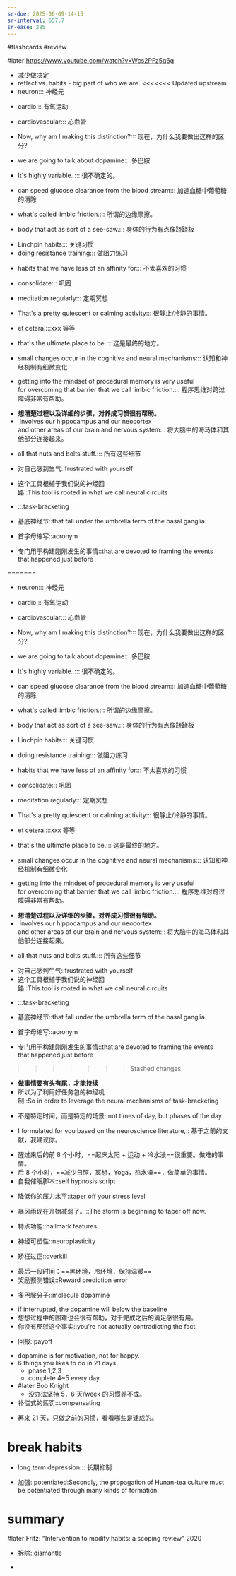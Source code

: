 ```yaml
---
sr-due: 2025-06-09-14-15
sr-interval: 657.7
sr-ease: 285
---
```


#flashcards 
#review

#later https://www.youtube.com/watch?v=Wcs2PFz5q6g
- 减少做决定
- reflect  vs. habits - big part of who we are.
<<<<<<< Updated upstream
- neuron::: 神经元
<!--SR:!2024-03-22,11,279!2023-12-25,3,259-->
- cardio::: 有氧运动
<!--SR:!2023-12-25,3,259!2024-03-18,8,259-->
- cardiovascular::: 心血管
<!--SR:!2024-05-03,191,190!2023-12-25,3,259-->
- Now, why am I making this distinction?::: 现在，为什么我要做出这样的区分?
<!--SR:!2024-05-05,296,250!2024-03-24,9,259-->
- we are going to talk about dopamine::: 多巴胺
<!--SR:!2024-04-16,277,250!2023-12-25,3,259-->
- It's highly variable. ::: 很不确定的。
<!--SR:!2023-12-25,3,259!2023-12-25,3,259-->
- can speed glucose clearance from the blood stream::: 加速血糖中葡萄糖的清除
<!--SR:!2024-01-01,10,257!2023-12-25,3,259-->
- what's called limbic friction.::: 所谓的边缘摩擦。
<!--SR:!2024-05-11,302,250!2023-12-25,3,259-->
- body that act as sort of a see-saw.::: 身体的行为有点像跷跷板
<!--SR:!2023-12-25,3,259!2023-12-25,3,259-->
- Linchpin habits::: 关键习惯 <!--SR:!2024-04-25-15-50,286,245!2024-01-07-19-53,60,145-->
- doing resistance training::: 做阻力练习
<!--SR:!2023-12-25,3,259!2023-12-25,3,259-->
- habits that we have less of an affinity for::: 不太喜欢的习惯
<!--SR:!2023-12-25,3,259!2023-12-25,3,259-->
- consolidate::: 巩固
<!--SR:!2023-12-25,3,259!2023-12-25,3,259-->
- meditation regularly::: 定期冥想
<!--SR:!2024-11-14,428,265!2023-12-25,3,259-->
- That's a pretty quiescent or calming activity::: 很静止/冷静的事情。
<!--SR:!2023-12-25,3,259!2023-12-25,3,259-->
- et cetera.:::xxx 等等
<!--SR:!2023-12-25,3,259!2023-12-25,3,259-->
- that's the ultimate place to be.::: 这是最终的地方。
<!--SR:!2023-12-25,3,259!2023-12-25,3,259-->
- small changes occur in the cognitive and neural mechanisms::: 认知和神经机制有细微变化
<!--SR:!2023-12-25,3,259!2023-12-25,3,259-->
- getting into the mindset of procedural memory is very useful for overcoming that barrier that we call limbic friction.::: 程序思维对跨过障碍非常有帮助。
<!--SR:!2025-05-01,499,250!2023-12-25,3,259-->
- **想清楚过程以及详细的步骤，对养成习惯很有帮助。**
-  involves our hippocampus and our neocortex and other areas of our brain and nervous system::: 将大脑中的海马体和其他部分连接起来。
<!--SR:!2024-03-22,7,259!2024-03-25,10,259-->
- all that nuts and bolts stuff.::: 所有这些细节
<!--SR:!2024-03-24,9,259!2023-12-25,3,259-->
- 对自己感到生气::frustrated with yourself
<!--SR:!2024-01-01,10,257-->
- 这个工具根植于我们说的神经回路::This tool is rooted in what we call neural circuits
<!--SR:!2023-12-25,3,259-->
- :::task-bracketing
<!--SR:!2024-06-03,325,272!2024-01-01,10,257-->
- 基底神经节::that fall under the umbrella term of the basal ganglia.
<!--SR:!2023-12-25,3,259-->
- 首字母缩写::acronym
<!--SR:!2023-12-25,3,259-->
- 专门用于构建刚刚发生的事情::that are devoted to framing the events that happened just before
<!--SR:!2023-12-25,3,259-->
=======
- neuron::: 神经元
<!--SR:!2023-12-25,3,259!2023-12-25,3,259-->
- cardio::: 有氧运动
<!--SR:!2023-12-25,3,259!2023-12-25,3,259-->
- cardiovascular::: 心血管
<!--SR:!2024-02-10,211,210!2023-12-25,3,259-->
- Now, why am I making this distinction?::: 现在，为什么我要做出这样的区分?
<!--SR:!2024-04-09,270,250!2023-12-25,3,259-->
- we are going to talk about dopamine::: 多巴胺
<!--SR:!2023-12-25,3,259!2023-12-25,3,259-->
- It's highly variable. ::: 很不确定的。
<!--SR:!2023-12-25,3,259!2023-12-25,3,259-->
- can speed glucose clearance from the blood stream::: 加速血糖中葡萄糖的清除
<!--SR:!2023-12-25,3,259!2023-12-25,3,259-->
- what's called limbic friction.::: 所谓的边缘摩擦。
<!--SR:!2024-02-02,203,205!2023-12-25,3,259-->
- body that act as sort of a see-saw.::: 身体的行为有点像跷跷板
<!--SR:!2023-12-25,3,259!2023-12-25,3,259-->
- Linchpin habits::: 关键习惯
<!--SR:!2023-12-25,3,259!2023-12-25,3,259-->
- doing resistance training::: 做阻力练习
<!--SR:!2023-12-25,3,259!2023-12-25,3,259-->
- habits that we have less of an affinity for::: 不太喜欢的习惯
<!--SR:!2024-04-15,276,250!2023-12-25,3,259-->
- consolidate::: 巩固
<!--SR:!2023-12-25,3,259!2023-12-25,3,259-->
- meditation regularly::: 定期冥想
<!--SR:!2023-12-25,3,259!2023-12-25,3,259-->
- That's a pretty quiescent or calming activity::: 很静止/冷静的事情。
<!--SR:!2023-12-25,3,259!2023-12-25,3,259-->
- et cetera.:::xxx 等等
<!--SR:!2024-04-02,263,245!2023-12-25,3,259-->
- that's the ultimate place to be.::: 这是最终的地方。
<!--SR:!2023-12-25,3,259!2023-12-25,3,259-->
- small changes occur in the cognitive and neural mechanisms::: 认知和神经机制有细微变化
<!--SR:!2024-02-04,205,205!2023-12-25,3,259-->
- getting into the mindset of procedural memory is very useful for overcoming that barrier that we call limbic friction.::: 程序思维对跨过障碍非常有帮助。
<!--SR:!2023-12-25,3,259!2023-12-25,3,259-->
- **想清楚过程以及详细的步骤，对养成习惯很有帮助。**
-  involves our hippocampus and our neocortex and other areas of our brain and nervous system::: 将大脑中的海马体和其他部分连接起来。
<!--SR:!2023-12-25,3,259!2023-12-25,3,259-->
- all that nuts and bolts stuff.::: 所有这些细节
<!--SR:!2023-12-25,3,259!2023-12-25,3,259-->
- 对自己感到生气::frustrated with yourself <!--SR:!2024-01-19-15-49,189,192-->
- 这个工具根植于我们说的神经回路::This tool is rooted in what we call neural circuits
<!--SR:!2023-12-25,3,259-->
- :::task-bracketing
<!--SR:!2023-12-31,9,257!2023-12-25,3,259-->
- 基底神经节::that fall under the umbrella term of the basal ganglia.
<!--SR:!2023-12-25,3,259-->
- 首字母缩写::acronym
<!--SR:!2023-12-25,3,259-->
- 专门用于构建刚刚发生的事情::that are devoted to framing the events that happened just before
<!--SR:!2023-12-25,3,259-->
>>>>>>> Stashed changes
- **做事情要有头有尾，才能持续**
- 所以为了利用好任务包的神经机制::So in order to leverage the neural mechanisms of task-bracketing
<!--SR:!2023-12-25,3,259-->
- 不是特定时间，而是特定的场景::not times of day, but phases of the day
<!--SR:!2024-03-23,8,259-->
- I formulated for you based on the neuroscience literature,:: 基于之前的文献，我建议你。
<!--SR:!2023-12-25,3,259-->
- 醒过来后的前 8 个小时，==起床太阳 + 运动 + 冷水澡==很重要。做难的事情。
- 后 8 个小时，==减少日照，冥想，Yoga，热水澡==，做简单的事情。
- 自我催眠脚本::self hypnosis script
<!--SR:!2023-12-25,3,259-->
- 降低你的压力水平::taper off your stress level
<!--SR:!2023-12-25,3,259-->
- 暴风雨现在开始减弱了。::The storm is beginning to taper off now.
<!--SR:!2023-12-25,3,259-->
- 特点功能::hallmark features
<!--SR:!2023-12-25,3,259-->
- 神经可塑性::neuroplasticity
<!--SR:!2023-12-25,3,259-->
- 矫枉过正::overkill
<!--SR:!2024-04-10,113,152-->
- 最后一段时间：==黑环境，冷环境，保持温暖==
- 奖励预测错误::Reward prediction error
<!--SR:!2023-12-25,3,259-->
- 多巴胺分子::molecule dopamine
<!--SR:!2023-12-25,3,259-->
- if interrupted, the dopamine will below the baseline
- 想想过程中的困难也会很有帮助，对于完成之后的满足感很有用。
- 你没有反驳这个事实::you're not actually contradicting the fact.
<!--SR:!2023-12-25,3,259-->
- 回报::payoff
<!--SR:!2024-03-03,75,147-->
- dopamine is for motivation, not for happy.
- 6 things you likes to do in 21 days.
	- phase 1,2,3
	- complete 4~5 every day.
- #later Bob Knight
	- 没办法坚持 5，6 天/week 的习惯养不成。
- 补偿式的惩罚::compensating
<!--SR:!2023-12-25,3,259-->
- 再来 21 天，只做之前的习惯，看看哪些是建成的。
# break habits
- long term depression::: 长期抑制
<!--SR:!2023-12-25,3,259!2023-12-25,3,259-->
- 加强::potentiated:Secondly, the propagation of Hunan-tea culture must be potentiated through many kinds of formation.
<!--SR:!2023-12-25,3,259-->

# summary
#later Fritz: "Intervention to modify habits: a scoping review"      2020


- 拆除::dismantle
<!--SR:!2024-03-28,13,237-->
- 



